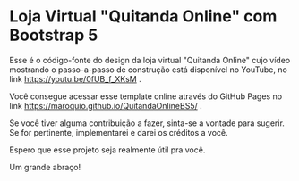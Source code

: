 # Loja Virtual "Quitanda Online" com Bootstrap 5

Esse é o código-fonte do design da loja virtual "Quitanda Online" cujo vídeo mostrando o passo-a-passo de construção está disponível no YouTube, no link https://youtu.be/0fUB_f_XKsM . 

Você consegue acessar esse template online através do GitHub Pages no link https://maroquio.github.io/QuitandaOnlineBS5/ .

Se você tiver alguma contribuição a fazer, sinta-se a vontade para sugerir. Se for pertinente, implementarei e darei os créditos a você.

Espero que esse projeto seja realmente útil pra você.

Um grande abraço!
